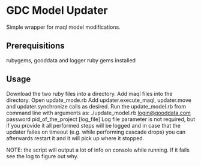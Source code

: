 # GDC Model Updater
Simple wrapper for maql model modifications.

## Prerequisitions
rubygems, gooddata and logger ruby gems installed

## Usage
Download the two ruby files into a directory. 
Add maql files into the directory.
Open update_mode.rb
Add updater.execute_maql, updater.move and updater.synchronize calls as desired.
Run the update_model.rb from command line with arguments as:
	./update_model.rb login@gooddata.com password pid_of_the_project [log_file]
Log file parameter is not required, but if you provide it all performed steps will be logged and in case that the updater failes on timeout (e.g. while performing cascade drops) you can afterwards restart it and it will pick up where it stopped.

NOTE: the script will output a lot of info on console while running. If it fails see the log to figure out why. 
